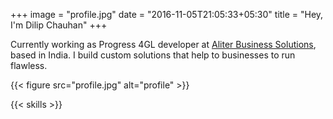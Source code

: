+++
image = "profile.jpg"
date = "2016-11-05T21:05:33+05:30"
title = "Hey, I'm Dilip Chauhan"
+++

Currently working as Progress 4GL developer at [Aliter Business Solutions](https://www.alitersolutions.com/), based in India. I build custom solutions that help to businesses to run flawless.
<!--more-->

{{< figure src="profile.jpg" alt="profile" >}}

{{< skills >}}
